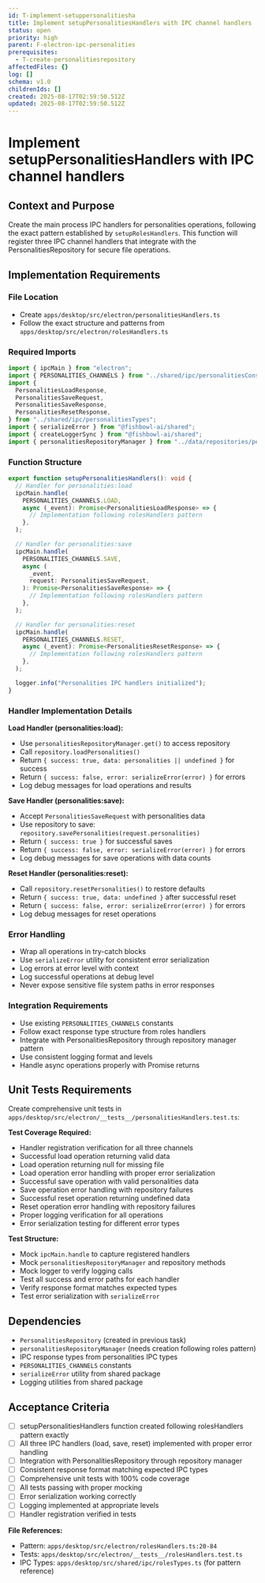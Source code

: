 ```yaml
---
id: T-implement-setuppersonalitiesha
title: Implement setupPersonalitiesHandlers with IPC channel handlers
status: open
priority: high
parent: F-electron-ipc-personalities
prerequisites:
  - T-create-personalitiesrepository
affectedFiles: {}
log: []
schema: v1.0
childrenIds: []
created: 2025-08-17T02:59:50.512Z
updated: 2025-08-17T02:59:50.512Z
---
```


# Implement setupPersonalitiesHandlers with IPC channel handlers

## Context and Purpose

Create the main process IPC handlers for personalities operations, following the exact pattern established by `setupRolesHandlers`. This function will register three IPC channel handlers that integrate with the PersonalitiesRepository for secure file operations.

## Implementation Requirements

### File Location

- Create `apps/desktop/src/electron/personalitiesHandlers.ts`
- Follow the exact structure and patterns from `apps/desktop/src/electron/rolesHandlers.ts`

### Required Imports

```typescript
import { ipcMain } from "electron";
import { PERSONALITIES_CHANNELS } from "../shared/ipc/personalitiesConstants";
import {
  PersonalitiesLoadResponse,
  PersonalitiesSaveRequest,
  PersonalitiesSaveResponse,
  PersonalitiesResetResponse,
} from "../shared/ipc/personalitiesTypes";
import { serializeError } from "@fishbowl-ai/shared";
import { createLoggerSync } from "@fishbowl-ai/shared";
import { personalitiesRepositoryManager } from "../data/repositories/personalitiesRepositoryManager";
```

### Function Structure

```typescript
export function setupPersonalitiesHandlers(): void {
  // Handler for personalities:load
  ipcMain.handle(
    PERSONALITIES_CHANNELS.LOAD,
    async (_event): Promise<PersonalitiesLoadResponse> => {
      // Implementation following rolesHandlers pattern
    },
  );

  // Handler for personalities:save
  ipcMain.handle(
    PERSONALITIES_CHANNELS.SAVE,
    async (
      _event,
      request: PersonalitiesSaveRequest,
    ): Promise<PersonalitiesSaveResponse> => {
      // Implementation following rolesHandlers pattern
    },
  );

  // Handler for personalities:reset
  ipcMain.handle(
    PERSONALITIES_CHANNELS.RESET,
    async (_event): Promise<PersonalitiesResetResponse> => {
      // Implementation following rolesHandlers pattern
    },
  );

  logger.info("Personalities IPC handlers initialized");
}
```

### Handler Implementation Details

**Load Handler (personalities:load):**

- Use `personalitiesRepositoryManager.get()` to access repository
- Call `repository.loadPersonalities()`
- Return `{ success: true, data: personalities || undefined }` for success
- Return `{ success: false, error: serializeError(error) }` for errors
- Log debug messages for load operations and results

**Save Handler (personalities:save):**

- Accept `PersonalitiesSaveRequest` with personalities data
- Use repository to save: `repository.savePersonalities(request.personalities)`
- Return `{ success: true }` for successful saves
- Return `{ success: false, error: serializeError(error) }` for errors
- Log debug messages for save operations with data counts

**Reset Handler (personalities:reset):**

- Call `repository.resetPersonalities()` to restore defaults
- Return `{ success: true, data: undefined }` after successful reset
- Return `{ success: false, error: serializeError(error) }` for errors
- Log debug messages for reset operations

### Error Handling

- Wrap all operations in try-catch blocks
- Use `serializeError` utility for consistent error serialization
- Log errors at error level with context
- Log successful operations at debug level
- Never expose sensitive file system paths in error responses

### Integration Requirements

- Use existing `PERSONALITIES_CHANNELS` constants
- Follow exact response type structure from roles handlers
- Integrate with PersonalitiesRepository through repository manager pattern
- Use consistent logging format and levels
- Handle async operations properly with Promise returns

## Unit Tests Requirements

Create comprehensive unit tests in `apps/desktop/src/electron/__tests__/personalitiesHandlers.test.ts`:

**Test Coverage Required:**

- Handler registration verification for all three channels
- Successful load operation returning valid data
- Load operation returning null for missing file
- Load operation error handling with proper error serialization
- Successful save operation with valid personalities data
- Save operation error handling with repository failures
- Successful reset operation returning undefined data
- Reset operation error handling with repository failures
- Proper logging verification for all operations
- Error serialization testing for different error types

**Test Structure:**

- Mock `ipcMain.handle` to capture registered handlers
- Mock `personalitiesRepositoryManager` and repository methods
- Mock logger to verify logging calls
- Test all success and error paths for each handler
- Verify response format matches expected types
- Test error serialization with `serializeError`

## Dependencies

- `PersonalitiesRepository` (created in previous task)
- `personalitiesRepositoryManager` (needs creation following roles pattern)
- IPC response types from personalities IPC types
- `PERSONALITIES_CHANNELS` constants
- `serializeError` utility from shared package
- Logging utilities from shared package

## Acceptance Criteria

- [ ] setupPersonalitiesHandlers function created following rolesHandlers pattern exactly
- [ ] All three IPC handlers (load, save, reset) implemented with proper error handling
- [ ] Integration with PersonalitiesRepository through repository manager
- [ ] Consistent response format matching expected IPC types
- [ ] Comprehensive unit tests with 100% code coverage
- [ ] All tests passing with proper mocking
- [ ] Error serialization working correctly
- [ ] Logging implemented at appropriate levels
- [ ] Handler registration verified in tests

**File References:**

- Pattern: `apps/desktop/src/electron/rolesHandlers.ts:20-84`
- Tests: `apps/desktop/src/electron/__tests__/rolesHandlers.test.ts`
- IPC Types: `apps/desktop/src/shared/ipc/rolesTypes.ts` (for pattern reference)
